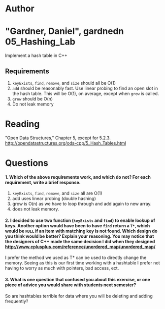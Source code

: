 Author
==========
"Gardner, Daniel", gardnedn
05_Hashing_Lab
==============

Implement a hash table in C++

Requirements
------------

1. `keyExists`, `find`, `remove`, and `size` should all be O(1)
2. `add` should be reasonably fast. Use linear probing to find an open slot in the hash table. This will be O(1), on average, except when `grow` is called.
3. `grow` should be O(n)
4. Do not leak memory


Reading
=======
"Open Data Structures," Chapter 5, except for 5.2.3. http://opendatastructures.org/ods-cpp/5_Hash_Tables.html

Questions
=========

#### 1. Which of the above requirements work, and which do not? For each requirement, write a brief response.

1. `keyExists`, `find`, `remove`, and `size` all are O(1)
2. add uses linear probing (double hashing)
3. grow is O(n) as we have to loop through and add again to new array.
4. does not leak memory.

#### 2. I decided to use two function (`keyExists` and `find`) to enable lookup of keys. Another option would have been to have `find` return a `T*`, which would be `NULL` if an item with matching key is not found. Which design do you think would be better? Explain your reasoning. You may notice that the designers of C++ made the same decision I did when they designed http://www.cplusplus.com/reference/unordered_map/unordered_map/
I prefer the method we used as T* can be used to directly change the memory. Seeing as this is our first time working with a hashtable I prefer not having to worry as much with pointers, bad access, ect. 


#### 3. What is one question that confused you about this exercise, or one piece of advice you would share with students next semester?

So are hashtables terrible for data where you will be deleting and adding frequently?
